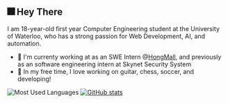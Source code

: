 ## 🎆 Hey There 

I am 18-year-old first year Computer Engineering student at the University of Waterloo, who has a strong passion for Web Development, AI, and automation. 
  * 💼 I'm currenty working at as an SWE Intern @[HongMall](https://www.hongmall.com/index.php/en/home-english-2/), and previously as an software engineering intern at Skynet Security System
  * 🌱 In my free time, I love working on guitar, chess, soccer, and developing! 

![Most Used Languages](https://github-readme-stats.vercel.app/api/top-langs/?username=yanxue06&hide=jupyter%20notebook&layout=compact&theme=dark)
[![GitHub stats](https://github-readme-stats.vercel.app/api?username=yanxue06)](https://github.com/yanxue06/github-readme-stats)

